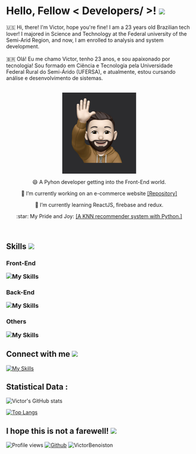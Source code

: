 <!-- ### Hi there 👋 -->

<!--
**VictorBenoiston/VictorBenoiston** is a ✨ _special_ ✨ repository because its `README.md` (this file) appears on your GitHub profile

Here are some ideas to get you started:

- 🔭 I’m currently working on ..
- 🌱 I’m currently learning ...
- 👯 I’m looking to collaborate on ...
- 🤔 I’m looking for help with ...
- 💬 Ask me about ...
- 📫 How to reach me: ...
- 😄 Pronouns: ...
- ⚡ Fun fact: ...
-->



<h1> Hello, Fellow < Developers/ >! <img src = "https://raw.githubusercontent.com/MartinHeinz/MartinHeinz/master/wave.gif" width = 30px> </h1>
    
<div> 🇺🇸 Hi, there! I'm Victor, hope you're fine! I am a 23 years old Brazilian tech lover! I majored in Science and Technology at the Federal university of the Semi-Arid Region, and now, I am enrolled to analysis and system development. </div>
    
<br>
    
<div> 🇧🇷 Olá! Eu me chamo Victor, tenho 23 anos, e sou apaixonado por tecnologia! Sou formado em Ciência e Tecnologia pela Universidade Federal Rural do Semi-Árido (UFERSA), e atualmente, estou cursando análise e desenvolvimento de sistemas.  </div>
    
<br>
    
<p align="center">
<img width="200" align="center" src="https://raw.githubusercontent.com/VictorBenoiston/VictorBenoiston/main/memoji.jpg">
<p align='center'>
</p>    
    
<div align='center' >
<p>😄 A Pyhon developer getting into the Front-End world.
<p>🔭 I’m currently working on an e-commerce website <a href='https://github.com/VictorBenoiston/clothe-ecommerce'>[Repository]</a>
<p>🌱 I’m currently learning ReactJS, firebase and redux.
<p> :star: My Pride and Joy: <a href='https://github.com/VictorBenoiston/recommender_system'>[A KNN recommender system with Python.]</a>
    </div>
    
 
<br>

<h2> Skills <img src = "https://media2.giphy.com/media/QssGEmpkyEOhBCb7e1/giphy.gif?cid=ecf05e47a0n3gi1bfqntqmob8g9aid1oyj2wr3ds3mg700bl&rid=giphy.gif" width = 32px> </h2>
    
<h3>Front-End</3>
    
![My Skills](https://skillicons.dev/icons?i=js,ts,html,css,react,sass,styledcomponents,tailwind)

<h3>Back-End</3>
    
![My Skills](https://skillicons.dev/icons?i=python,nodejs,express,mongodb,firebase)

    
<h3>Others</3>
    
![My Skills](https://skillicons.dev/icons?i=docker,webpack,netlify,github,vite,figma,autocad)
    

    

<!-- [![My Skills](https://skillicons.dev/icons?i=js,html,css,react,sass,styledcomponents,tailwind,firebase,mongodb,nodejs,webpack,github,python,figma)](https://skillicons.dev) -->
    
<h2> Connect with me <img src='https://raw.githubusercontent.com/ShahriarShafin/ShahriarShafin/main/Assets/handshake.gif' width="100px"> </h2>
    
[![My Skills](https://skillicons.dev/icons?i=linkedin)](https://www.linkedin.com/in/victorbjo/)


<h2>Statistical Data :</h2>
    

![Victor's GitHub stats](https://github-readme-stats.vercel.app/api?username=VictorBenoiston&show_icons=true&theme=gotham)

    
[![Top Langs](https://github-readme-stats.vercel.app/api/top-langs/?username=VictorBenoiston&layout=compact&theme=gotham)](https://github.com/VictorBenoiston/github-readme-stats)

    
<h2>I hope this is not a farewell! <img src = "https://raw.githubusercontent.com/MartinHeinz/MartinHeinz/master/wave.gif" width = 30px> </h2> 

![Profile views](https://visitor-badge.glitch.me/badge?page_id=VictorBenoiston.VictorBenoiston)
[![Github](https://img.shields.io/github/followers/VictorBenoiston?label=Follow&style=social)](https://github.com/VictorBenoiston)
<img src="https://komarev.com/ghpvc/?username=VictorBenoiston&label=Profile%20views&color=0e75b6&style=flat"
 alt="VictorBenoiston" />

